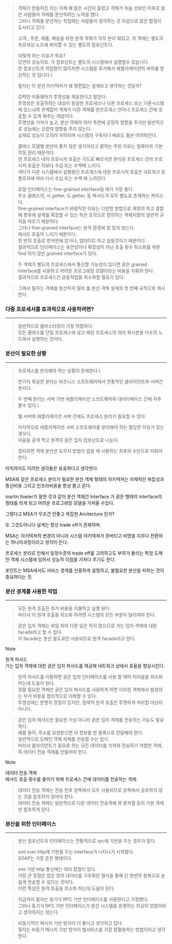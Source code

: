 
>객체가 만들어진 지는 이제 꽤 많은 시간이 흘렀고 객체가 처음 선보인 이후로 많은 사람들이 객체를 분산하려는 노력을 했다.\
>그러나 객체를 분산하는 작업에는 사람들이 생각하는 것 이상으로 많은 함정이 도사리고 있다.

>고객 , 주문, 제품, 배송을 위한 원격 객체가 각각 분리 돼있고, 각 객체는 별도의 프로세싱 노드에 배치할 수 있는 별도의 컴포넌트다.

> 이렇게 하는 이유가 뭐죠?\
> 당연히 성능이죠. 각 컴포넌트는 별도의  시스템에서 실행할수 있습니다.\
> 한 컴포넌트의 작업량이 많아지면 시스템을 추가해서 애플리케이션의 부하를 분산하는 것 입니다.\

>필자는 이 분산 아키텍처가 왜 형편없는 설계라고 생각하는 것일까?

>강력한 미들웨어가 투명성을 제공한다고 말한다.\
>투명성은 호출하려는 대상이 동일한 프로세스나 다른 프로세스 또는 다른시스템에 있느냐와 관계없이 객체가 다른 객체를 한프로세스 안이나 프로세스 간에 호출할 수 있게 해주는 개념이다.\
>투명성을 가치가 높고, 분산 객체의 여러 측면에 긍정적 영향을 주지만 일반적으로 성능에는 긍정적 영향을 주지 않는다.\
>실제로 성능이 오히려 저하되며 시스템의 구축이나 배포도 훨씬 어려워진다.

>클래스 모델별 분산이 좋지 않은 생각이라고 말하는 주된 이유는 컴퓨터의 기본 작동 원리 때문이다.\
>한 프로세스 내의 프로시저 호출은 극도로 빠르지만 분리된 프로세스 간의 프로시저 호출은 이보다 수십 또는 수백배 느리다.\
>게다가 다른 시스템에서 실행중인 프로세스에 대한 프로시저 호출은 네트워크 토폴로지에 따라 다시 수십 또는 수백 배 느려진다.

>로컬 인터페이스는 fine-grained interface일 때가 가장 좋다.\
>주소 클래스의, 시 getter, 도 getter, 등 메서드가 모두 별도로 존재하는 케이스다.\
>fine-grained interface가 바람직한 이유는 다양한 방법으로 재정의 하고 결합해 향후에 설계를 확장할 수 있는 작은 조각으로 정의하는 객체지향의 일반적 규칙을 따르기 때문이다.\
>그러나 fine-grained interface는 원격 환경에 잘 맞지 않는다.\
>메서드 호출이 느리기 때문이다.\
>한 번의 호출로 한꺼번에 얻거나, 업데이트 하고 싶을것이기 때문이다.\
>결과적으로 인터페이스는 유연성이나 확장성이 아닌 호출 횟수 최소화를 위한 find 하지 않은 grained interface가 된다.

>두 객체가 별도의 프로세스에서 통신할 가능성이 있다면 굵은 grained interface를 사용하고 어려운 프로그래밍 모델이라는 비용을 치뤄야 한다.\
>결과적으로 프로세스간 공동작업을 최소화할 필요가 있다.

>그래서 필자는 객체를 분산하지 말라 를 분산 객체 설계의 첫 번쨰 규칙으로 제시한다.

### 다중 프로세서를 효과적으로 사용하려면?
---

>일반적으로 클러스터링이 가장 적합하다.\
>모든 클래스를 단일 프로세스에 넣고 해당 프로세스의 여러 복사본을 다수의 노드에서 실행하는 것이다.

### 분산이 필요한 상황
---

>프로세스를 분리해야 하는 상황이 존재한다.\

>한가지 확실한 분리는 비즈니스 소프트웨어에서 전통적인 클라이언트와 서버간 분리다.

>두 번째 분리는 서버 기반 애플리케이션 소프트웨어와 데이터베이스 간에 자주 볼수 있다.\

>웹 서버와 애플리케이션 서버 간에도 프로세스 분리가 필요할 수 있다.

>마지막으로 애플리케이션 서버 소프트웨어를 분리해야 하는 합당한 이유가 있는 경우다.\
>마음을 굳게 먹고 원격의 굵은 입자 컴포넌트로 나눈다.

>정리하면 객체 분산은 도무지 방법이 없을 때 사용하는 최후의 수단으로 미뤄야 한다.

아직까지도 이러한 생각들은 유효하다고 생각한다.

MSA와 같은 프로세스 분리가 필요한 분산 객체 형태의 아키텍쳐는 자체적인 복잡성과 통신비용 그리고 인프라비용을 항상 몰고 온다.

martin fowler가 말한 것과 같이 분산 객체간 Interface 가 굵은 형태의 interface의 형태를 띄게 되고 어려운 프로그래밍 모델을 가져올 수있다.

그렇다고 MSA가 무조건 안좋고 복잡한 Arcitecture 인가? 

또 그것도아니다 설계는 항상 trade off가 존재하며.

MSA는 아키텍쳐적 변경이 아니라 시스템 아키텍쳐가 못버티고 비명을 지르다 전환하는 하나의과정이라고 생각이 든다.

프로세스 분리로 인해서 일정수준의 trade off를 고려하고도 부하가 몰리는 특정 도메인 객체 시스템에 있어서 성능적 이점을 가져다 주기도 한다.

포인트는 MSA에서도 서비스 경계를 신중하게 설정하고, 불필요한 분산을 피하는 것이 중요하다는 것.

### 분산 경계를 사용한 작업
---

>모든 원격 호출은 추가 비용을 지불하고 실행 된다.\
>따라서 이 원격 호출을 최소화 하려면 시스템의 모든 부분이 달라져야 한다.

>굵은 입자 객체는 위임 외의 다른 일은 하지 않으므로 가는 입자 객체에 대한 facade라고 할 수 있다.\
>이 facade는 분산 용도로만 사용되므로 원격 facade라고 한다.


>[!Note]
>원격 파사드\
>가는 입자 객체에 대한 굵은 입자 파사드를 제공해 네트워크 상에서 효율을 향상시킨다.

>원격 파사드를 이용하면 굵은 입자 인터페이스를 사용 할 때의 어려움을 최소화 하는데 도움이 된다.\
>정말 필요한 객체만 굵은 입자 메서드를 사용하게 하면 이러한 객체에서 발생하는 부가 비용을 합리적으로 이해할 수 있다.\
>투명성에는 분명히 장점이 있지만, 잠재적 원격 호출은 투명하게 처리할 대상이 아니다.

>굵은 입자 메서드만 필요한 거싱 아니라 굵은 입자 객체를 전송하는 기능도 필요하다.\
>예를 들어, 주소를 요청받으면 이 정보를 한 블록으로 전달해야 한다.\
>일반적으로 도메인 객체 자체를 전송할 수는 없다.\
>따라서 클라이언트가 필요로 하는 모든 데이터를 가져와 전송하기 적합한 객체, 즉 데이터 전송 객체를 만들어야 한다.

>[!note]
>데이터 전송 객체\
>메서드 호출 횟수를 줄이기 위해 프로세스 간에 데이터를 전송하는 객체.

>데이터 전송 객체는 전송 전후 양쪽에서 모두 사용되므로 양쪽에서 공유하지 않는 것을 참조하지 않아야 한다.\
>데이터 전송 객체는 일반적으로 다른 데이터 전송객체 와 문자열 등의 기본 객체만 참조하게 된다.

### 분산을 위한 인터페이스
---

>분산 컴포넌트의 인터페이스는 전통적으로 rpc에 기반을 두는 경우가 많다.

>xml over http에 기반을 두는 interface가 나타나기 시작했다.\
>SOAP는 가장 흔한 형태이다.

>xml 기반 http 통신에는 여러 장점이 있다.\
>가장 큰 장점은 많은 양의 데이터를 구조화된 형식을 통해 단 한번의 왕복으로 손쉽게 전송할 수 있다는 것이다.\
>이런 특성은 원격 호출을 최소화 하는데 도움이 된다.

>지금까지 필자는 동기식 RPC 기반 인터페이스를 사용한다고 가정했다.\
>그러나 동기식 RPC 기반 인터페이스가 분산 시스템을 운영하는 최상의 방법이라고 생각하지는 않는다.

>비동기적인 메시지 기반 방식이 더 좋다고 생각하고 있다.\
>필자는 비동기 메시지 기반 방식이 웹서비스를 가장 잘활용하는 방법이라고 생각한다.

